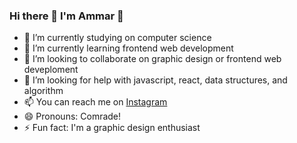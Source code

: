 ### Hi there 👋 I'm Ammar 🧑

- 🔭 I’m currently studying on computer science
- 🌱 I’m currently learning frontend web development
- 👯 I’m looking to collaborate on graphic design or frontend web deveploment
- 🤔 I’m looking for help with javascript, react, data structures, and algorithm
- 📫 You can reach me on <a href="https://www.instagram.com/abdmmar">Instagram</a>
- 😄 Pronouns: Comrade!
- ⚡ Fun fact: I'm a graphic design enthusiast

<!--
**abdmmar/abdmmar** is a ✨ _special_ ✨ repository because its `README.md` (this file) appears on your GitHub profile.

Here are some ideas to get you started:

- 🔭 I’m currently working on ...
- 🌱 I’m currently learning ...
- 👯 I’m looking to collaborate on ...
- 🤔 I’m looking for help with ...
- 💬 Ask me about ...
- 📫 How to reach me: ...
- 😄 Pronouns: ...
- ⚡ Fun fact: ...
-->
